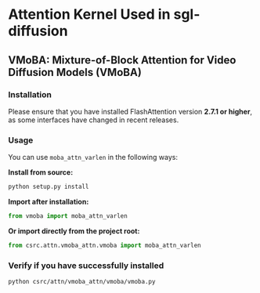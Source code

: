 # Attention Kernel Used in sgl-diffusion

## VMoBA: Mixture-of-Block Attention for Video Diffusion Models (VMoBA)

### Installation
Please ensure that you have installed FlashAttention version **2.7.1 or higher**, as some interfaces have changed in recent releases.

### Usage

You can use `moba_attn_varlen` in the following ways:

**Install from source:**
```bash
python setup.py install
```

**Import after installation:**
```python
from vmoba import moba_attn_varlen
```

**Or import directly from the project root:**
```python
from csrc.attn.vmoba_attn.vmoba import moba_attn_varlen
```

### Verify if you have successfully installed

```bash
python csrc/attn/vmoba_attn/vmoba/vmoba.py
```
